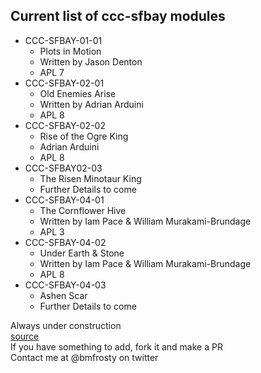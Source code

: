 ## Current list of ccc-sfbay modules

* CCC-SFBAY-01-01
  * Plots in Motion
  * Written by Jason Denton
  * APL 7
* CCC-SFBAY-02-01
  * Old Enemies Arise
  * Written by Adrian Arduini
  * APL 8
* CCC-SFBAY-02-02
  * Rise of the Ogre King
  * Adrian Arduini
  * APL 8
* CCC-SFBAY02-03
  * The Risen Minotaur King
  * Further Details to come
* CCC-SFBAY-04-01
  * The Cornflower Hive
  * Written by Iam Pace & William Murakami-Brundage
  * APL 3
* CCC-SFBAY-04-02
  * Under Earth & Stone
  * Written by Iam Pace & William Murakami-Brundage
  * APL 8
* CCC-SFBAY-04-03
  * Ashen Scar
  * Further Details to come

Always under construction  
[source](https://github.com/bmfrosty/ccc-sfbay)  
If you have something to add, fork it and make a PR  
Contact me at @bmfrosty on twitter  
